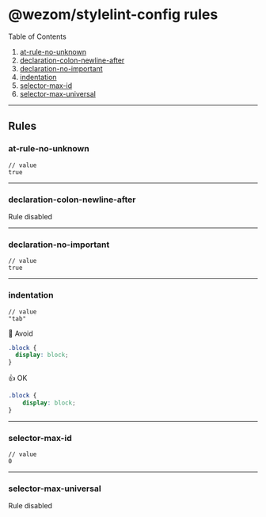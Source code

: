 # @wezom/stylelint-config rules

Table of Contents

[comment]: <> (TOC-START)

1. [at-rule-no-unknown](#at-rule-no-unknown)
1. [declaration-colon-newline-after](#declaration-colon-newline-after)
1. [declaration-no-important](#declaration-no-important)
1. [indentation](#indentation)
1. [selector-max-id](#selector-max-id)
1. [selector-max-universal](#selector-max-universal)

[comment]: <> (TOC-END)

---

## Rules

[comment]: <> (RULES-START)


### at-rule-no-unknown

```json5
// value
true
```



---


### declaration-colon-newline-after

Rule disabled

---


### declaration-no-important

```json5
// value
true
```



---


### indentation

```json5
// value
"tab"
```

🚧 Avoid

```css
.block {
  display: block;
}
```

👍 OK

```css
.block {
	display: block;
}
```

---


### selector-max-id

```json5
// value
0
```



---


### selector-max-universal

Rule disabled

[comment]: <> (RULES-END)

